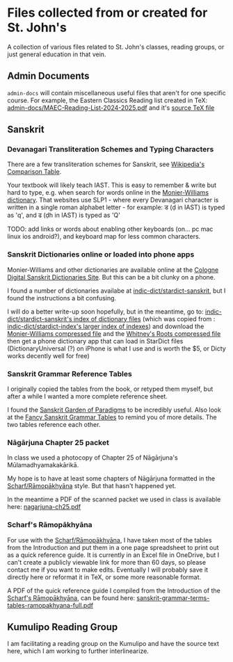 # Files collected from or created for St. John's

A collection of various files related to St. John's classes, reading groups,
or just general education in that vein.

## Admin Documents

`admin-docs` will contain miscellaneous useful files that aren't for one
specific course. For example, the Eastern Classics Reading list created in TeX:
[admin-docs/MAEC-Reading-List-2024-2025.pdf](admin-docs/MAEC-Reading-List-2024-2025.pdf)
and it's [source TeX file](admin-docs/MAEC-Reading-List.tex)

## Sanskrit

### Devanagari Transliteration Schemes and Typing Characters

There are a few transliteration schemes for Sanskrit, see
[Wikipedia's Comparison Table](https://en.wikipedia.org/wiki/Devanagari_transliteration#Transliteration_comparison).

Your textbook will likely teach IAST. This is easy to remember & write but hard
to type, e.g. when search for words online in the [Monier-Williams dictionary](https://www.sanskrit-lexicon.uni-koeln.de/scans/MWScan/2020/web/webtc1/index.php).
That websites use SLP1 - where every Devanagari character is written in a
single roman alphabet letter - for example:
ड (ḍ in IAST) is typed as 'q',
and ढ (ḍh in IAST) is typed as 'Q'

TODO: add links or words about enabling other keyboards
(on... pc mac linux ios android?), and keyboard map for less common characters.

<!-- TODO: add keyboard map of characters,
see: /tank/Learning/st-johns/india/ramanuja/keyboard-map -->

### Sanskrit Dictionaries online or loaded into phone apps

Monier-Williams and other dictionaries are available online at the
[Cologne Digital Sanskrit Dictionaries Site](https://www.sanskrit-lexicon.uni-koeln.de/).
But this can be a bit clunky on a phone.

I found a number of dictionaries availabe at
[indic-dict/stardict-sanskrit](https://github.com/indic-dict/stardict-sanskrit),
but I found the instructions a bit confusing.

I will do a better write-up soon hopefully, but in the meantime, go to:
[indic-dict/stardict-sanskrit's index of dictionary files](https://raw.githubusercontent.com/indic-dict/stardict-sanskrit/gh-pages/sa-head/en-entries/tars/tars.MD)
(which was copied from : [indic-dict/stardict-index's larger index of indexes](https://raw.githubusercontent.com/indic-dict/stardict-index/master/dictionaryIndices.md))
and download the [Monier-Williams compressed file](https://github.com/indic-dict/stardict-sanskrit/raw/gh-pages/sa-head/en-entries/tars/mw-cologne__2024-01-17_03-14-56Z__14MB.tar.gz)
and the [Whitney's Roots compressed file](https://github.com/indic-dict/stardict-sanskrit/raw/gh-pages/sa-head/en-entries/tars/whitney-roots__2024-07-31_07-04-20Z__0MB.tar.gz)
then get a phone dictionary app that can load in StarDict files
(DictionaryUniversal (?) on iPhone is what I use and is worth the $5,
or Dicty works decently well for free)

### Sanskrit Grammar Reference Tables

I originally copied the tables from the book, or retyped them myself, but after
a while I wanted a more complete reference sheet.

I found the [Sanskrit Garden of Paradigms](https://www.yesvedanta.com/sanskrit/garden/)
to be incredibly useful. Also look at the
[Fancy Sanskrit Grammar Tables](https://www.yesvedanta.com/sanskrit/tenses/)
to remind you of more details. The two tables reference each other.

### Nāgārjuna Chapter 25 packet

In class we used a photocopy of Chapter 25 of Nāgārjuna's Mūlamadhyamakakārikā.

My hope is to have at least some chapters of Nāgārjuna formatted in the
[Scharf/Rāmopākhyāna](https://bookshop.org/p/books/ramopakhyana-the-story-of-rama-in-the-mahabharata-a-sanskrit-independent-study-reader-peter-scharf/10187068)
style. But that hasn't happened yet.

In the meantime a PDF of the scanned packet we used in class is available here:
[nagarjuna-ch25.pdf](sanskrit/nagarjuna-ch25.pdf)

### Scharf's Rāmopākhyāna

For use with the
[Scharf/Rāmopākhyāna](https://bookshop.org/p/books/ramopakhyana-the-story-of-rama-in-the-mahabharata-a-sanskrit-independent-study-reader-peter-scharf/10187068),
I have taken most of the tables from the Introduction and put them in a one
page spreadsheet to print out as a quick reference guide.
It is currently in an Excel file in OneDrive, but I can't create a publicly
viewable link for more than 60 days, so please contact me if you want to make
edits. Eventually I will probably save it directly here or reformat it in TeX,
or some more reasonable format.

A PDF of the quick reference guide I compiled from the Introduction of the
[Scharf's Rāmopākhyāna](https://bookshop.org/p/books/ramopakhyana-the-story-of-rama-in-the-mahabharata-a-sanskrit-independent-study-reader-peter-scharf/10187068),
can be found here:
[sanskrit-grammar-terms-tables-ramopakhyana-full.pdf](sanskrit/sanskrit-grammar-terms-tables-ramopakhyana-full.pdf)

## Kumulipo Reading Group

I am facilitating a reading group on the Kumulipo and have the source text here,
which I am working to further interlinearize.
